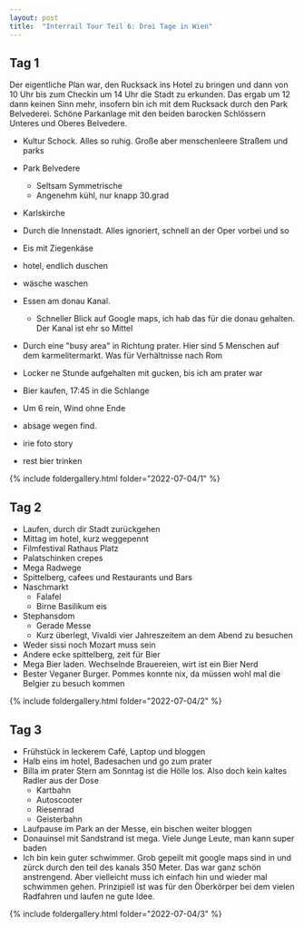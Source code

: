 ```yaml
---
layout: post
title:  "Interrail Tour Teil 6: Drei Tage in Wien"
---
```


## Tag 1
Der eigentliche Plan war, den Rucksack ins Hotel zu bringen und dann von 10 Uhr bis zum Checkin um 14 Uhr die Stadt zu erkunden. Das ergab um 12 dann keinen Sinn mehr, insofern bin ich mit dem Rucksack durch den Park Belvederei. Schöne Parkanlage mit den beiden barocken Schlössern Unteres und Oberes Belvedere.


* Kultur Schock. Alles so ruhig. Große aber menschenleere Straßem und parks
* Park Belvedere 
  * Seltsam Symmetrische
  * Angenehm kühl, nur knapp 30.grad 
* Karlskirche
* Durch die Innenstadt. Alles ignoriert, schnell an der Oper vorbei und so 
* Eis mit Ziegenkäse 
* hotel, endlich duschen
* wäsche waschen


* Essen am donau Kanal.
  * Schneller Blick auf Google maps, ich hab das für die donau gehalten. Der Kanal ist ehr so Mittel
* Durch eine "busy area" in Richtung prater. Hier sind 5 Menschen auf dem karmelitermarkt. Was für Verhältnisse nach Rom
* Locker ne Stunde aufgehalten mit gucken, bis ich am prater war 
* Bier kaufen, 17:45 in die Schlange 
* Um 6 rein, Wind ohne Ende 
* absage wegen find.
* irie foto story
* rest bier trinken

{% include foldergallery.html folder="2022-07-04/1" %}


## Tag 2 
* Laufen, durch dir Stadt zurückgehen
* Mittag im hotel, kurz weggepennt
* Filmfestival Rathaus Platz
* Palatschinken crepes 
* Mega Radwege
* Spittelberg, cafees und Restaurants und Bars 
* Naschmarkt 
  * Falafel
  * Birne Basilikum eis
* Stephansdom
  * Gerade Messe 
  * Kurz überlegt, Vivaldi vier Jahreszeitem an dem Abend zu besuchen 
* Weder sissi noch Mozart muss sein
* Andere ecke spittelberg, zeit für Bier
* Mega Bier laden. Wechselnde Brauereien, wirt ist ein Bier Nerd 
* Bester Veganer Burger. Pommes konnte nix, da müssen wohl mal die Belgier zu besuch kommen

{% include foldergallery.html folder="2022-07-04/2" %}

## Tag 3
* Frühstück in leckerem Café, Laptop und bloggen
* Halb eins im hotel, Badesachen und go zum prater 
* Billa im prater Stern am Sonntag ist die Hölle los. Also doch kein kaltes Radler aus der Dose 
  * Kartbahn
  * Autoscooter
  * Riesenrad
  * Geisterbahn 
* Laufpause im Park an der Messe, ein bischen weiter bloggen
* Donauinsel mit Sandstrand ist mega. Viele Junge Leute, man kann super baden
* Ich bin kein guter schwimmer. Grob gepeilt mit google maps sind in und zürck durch den teil des kanals 350 Meter. Das war ganz schön anstrengend. Aber vielleicht muss ich einfach hin und wieder mal schwimmen gehen. Prinzipiell ist was für den Öberkörper bei dem vielen Radfahren und laufen ne gute Idee.

{% include foldergallery.html folder="2022-07-04/3" %}
